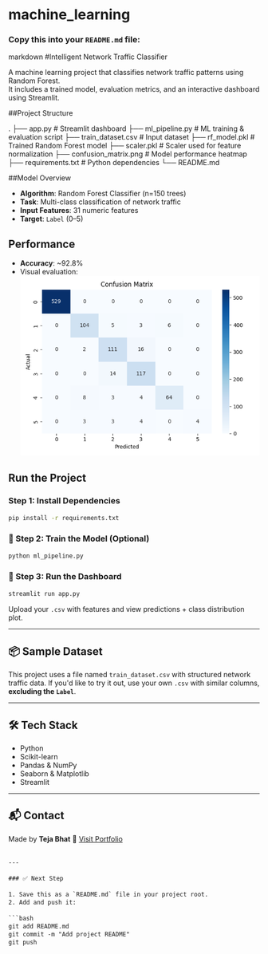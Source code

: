 # machine_learning
### Copy this into your `README.md` file:
markdown
#Intelligent Network Traffic Classifier

A machine learning project that classifies network traffic patterns using Random Forest.  
It includes a trained model, evaluation metrics, and an interactive dashboard using Streamlit.

##Project Structure

.
├── app.py                  # Streamlit dashboard
├── ml\_pipeline.py          # ML training & evaluation script
├── train\_dataset.csv       # Input dataset
├── rf\_model.pkl            # Trained Random Forest model
├── scaler.pkl              # Scaler used for feature normalization
├── confusion\_matrix.png    # Model performance heatmap
├── requirements.txt        # Python dependencies
└── README.md



##Model Overview

- **Algorithm**: Random Forest Classifier (n=150 trees)
- **Task**: Multi-class classification of network traffic
- **Input Features**: 31 numeric features
- **Target**: `Label` (0–5)


##  Performance

- **Accuracy**: ~92.8%
- Visual evaluation: ![Confusion Matrix](confusion_matrix.png)


##  Run the Project

###  Step 1: Install Dependencies

```bash
pip install -r requirements.txt
````

### 📌 Step 2: Train the Model (Optional)

```bash
python ml_pipeline.py
```

### 📌 Step 3: Run the Dashboard

```bash
streamlit run app.py
```

Upload your `.csv` with features and view predictions + class distribution plot.

---

## 📦 Sample Dataset

This project uses a file named `train_dataset.csv` with structured network traffic data.
If you'd like to try it out, use your own `.csv` with similar columns, **excluding the `Label`**.

---

## 🛠 Tech Stack

* Python
* Scikit-learn
* Pandas & NumPy
* Seaborn & Matplotlib
* Streamlit

---

## 📬 Contact

Made by **Teja Bhat**
📧 [Visit Portfolio](https://stejabhat.github.io/portfolio/)

````

---

### ✅ Next Step

1. Save this as a `README.md` file in your project root.
2. Add and push it:

```bash
git add README.md
git commit -m "Add project README"
git push
````

